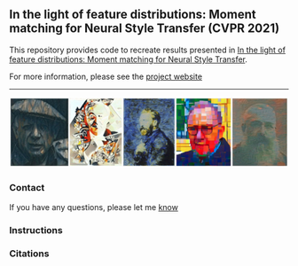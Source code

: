 ## In the light of feature distributions: Moment matching for Neural Style Transfer (CVPR 2021)

This repository provides code to recreate results presented in [In the light of feature distributions: Moment matching for Neural Style Transfer](https://linktoarxiv.follows).

For more information, please see the [project website](https://linkfollowssoon.github.io)

<hr />
<img src="assets/teaser.jpg" />

### Contact
If you have any questions, please let me <a href="mailto:nikolai.kalischek@geod.baug.ethz.ch">know</a>

### Instructions

### Citations
